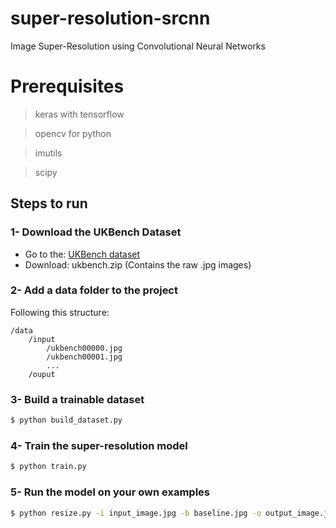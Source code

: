 # super-resolution-srcnn
Image Super-Resolution using Convolutional Neural Networks

# Prerequisites 
> keras with tensorflow

> opencv for python

> imutils

> scipy
    

## Steps to run
### 1-  Download the UKBench Dataset
- Go to the: [UKBench dataset](https://archive.org/download/ukbench)
- Download: ukbench.zip (Contains the raw .jpg images)

### 2- Add a data folder to the project
Following this structure: 
```
/data
    /input
        /ukbench00000.jpg	
        /ukbench00001.jpg	
        ...
    /ouput
```
### 3- Build a trainable dataset
```sh
$ python build_dataset.py
```
### 4- Train the super-resolution model
```sh
$ python train.py
```
### 5- Run the model on your own examples
```sh
$ python resize.py -i input_image.jpg -b baseline.jpg -o output_image.jpg
```
